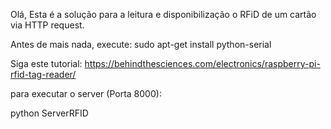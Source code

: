 Olá, Esta é a solução para a leitura e disponibilização o RFiD de um cartão via HTTP request.

Antes de mais nada, execute:
sudo apt-get install python-serial

Siga este tutorial:
https://behindthesciences.com/electronics/raspberry-pi-rfid-tag-reader/


para executar o server (Porta 8000):

python ServerRFID
